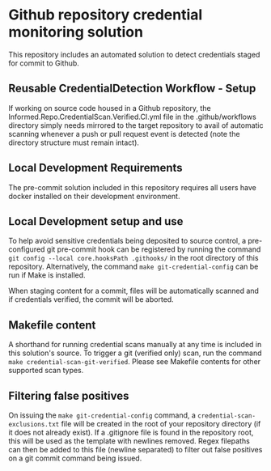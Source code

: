 # Github repository credential monitoring solution

This repository includes an automated solution to detect credentials staged for commit to Github.

## Reusable CredentialDetection Workflow - Setup

If working on source code housed in a Github repository, the Informed.Repo.CredentialScan.Verified.CI.yml file in the .github/workflows directory simply needs mirrored to the target repository to avail of automatic scanning whenever a push or pull request event is detected (note the directory structure must remain intact).

## Local Development Requirements

The pre-commit solution included in this repository requires all users have docker installed on their development environment.

## Local Development setup and use

To help avoid sensitive credentials being deposited to source control, a pre-configured git pre-commit hook can be registered by running the command `git config --local core.hooksPath .githooks/` in the root directory of this repository. Alternatively, the command `make git-credential-config` can be run if Make is installed.

When staging content for a commit, files will be automatically scanned and if credentials verified, the commit will be aborted.

## Makefile content

A shorthand for running credential scans manually at any time is included in this solution's source. To trigger a git (verified only) scan, run the command `make credential-scan-git-verified`. Please see Makefile contents for other supported scan types.

## Filtering false positives

On issuing the `make git-credential-config` command, a `credential-scan-exclusions.txt` file will be created in the root of your repository directory (if it does not already exist). If a .gitignore file is found in the repository root, this will be used as the template with newlines removed. Regex filepaths can then be added to this file (newline separated) to filter out false positives on a git commit command being issued.
